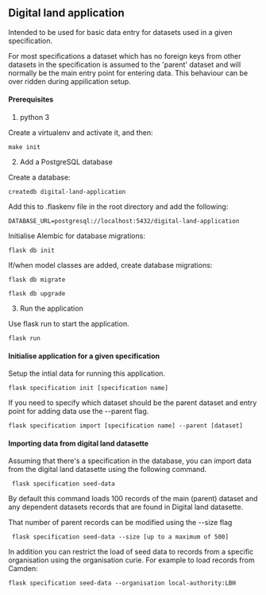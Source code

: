 ## Digital land application

Intended to be used for basic data entry for datasets used in a given specification.

For most specifications a dataset which has no foreign keys from other datasets in the specification is assumed to the 'parent' dataset
and will normally be the main entry point for entering data. This behaviour can be over ridden during appilication setup.


#### Prerequisites

1. python 3

Create a virtualenv and activate it, and then:

    make init

2. Add a PostgreSQL database

Create a database:

    createdb digital-land-application

Add this to .flaskenv file in the root directory and add the following:

    DATABASE_URL=postgresql://localhost:5432/digital-land-application

Initialise Alembic for database migrations:

    flask db init

If/when model classes are added, create database migrations:

    flask db migrate

    flask db upgrade

3. Run the application

Use flask run to start the application.

    flask run


#### Initialise application for a given specification

Setup the intial data for running this application.

    flask specification init [specification name]

If you need to specify which dataset should be the parent dataset and entry point for adding data use the --parent flag.

    flask specification import [specification name] --parent [dataset]



#### Importing data from digital land datasette

Assuming that there's a specification in the database, you can import data from the digital land datasette using the following command.

     flask specification seed-data

By default this command loads 100 records of the main (parent) dataset and any dependent datasets records that are
found in Digital land datasette.

That number of parent records can be modified using the --size flag


     flask specification seed-data --size [up to a maximum of 500]

In addition you can restrict the load of seed data to records from a specific organisation using the organisation
curie. For example to load records from Camden:

    flask specification seed-data --organisation local-authority:LBH
